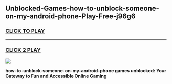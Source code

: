 
## Unblocked-Games-how-to-unblock-someone-on-my-android-phone-Play-Free-j96g6
<h3>
<a href="https://premium76.site?title=how-to-unblock-someone-on-my-android-phone&ref=18A1">CLICK TO PLAY</a></h3>
<hr>

<h3>
<a href="https://premium76.site?title=how-to-unblock-someone-on-my-android-phone&ref=18A1">CLICK 2 PLAY</a>
  
</h3>

<a href="https://premium76.site?title=how-to-unblock-someone-on-my-android-phone&ref=18A1"><img src="https://clearcache.store/games.png"></a>


**how-to-unblock-someone-on-my-android-phone games unblocked: Your Gateway to Fun and Accessible Online Gaming**
